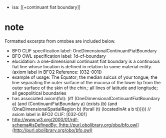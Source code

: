 - isa: [[+continuant fiat boundary]]

# note
Formatted excerpts from ontobee are included below.


-   BFO CLIF specification label: OneDimensionalContinuantFiatBoundary
-   BFO OWL specification label: 1d-cf-boundary
-   elucidation: a one-dimensional continuant fiat boundary is a continuous fiat line whose location is defined in relation to some material entity. (axiom label in BFO2 Reference: [032-001])
-   example of usage: The Equator; the median sulcus of your tongue; the line separating the outer surface of the mucosa of the lower lip from the outer surface of the skin of the chin.; all lines of latitude and longitude; all geopolitical boundaries
-   has associated axiom(fol): (iff (OneDimensionalContinuantFiatBoundary a) (and (ContinuantFiatBoundary a) (exists (b) (and (OneDimensionalSpatialRegion b) (forall (t) (locatedInAt a b t)))))) // axiom label in BFO2 CLIF: [032-001]
-   http://www.w3.org/2000/01/rdf-schema#isDefinedBy: [http://purl.obolibrary.org/obo/bfo.owl](http://purl.obolibrary.org/obo/bfo.owl)